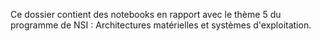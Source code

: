 Ce dossier contient des notebooks en rapport avec le thème 5 du programme de NSI : Architectures matérielles et systèmes d'exploitation.
